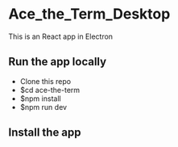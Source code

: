 # Ace_the_Term_Desktop
This is an React app in Electron

## Run the app locally
- Clone this repo
- $cd ace-the-term
- $npm install
- $npm run dev

## Install the app
